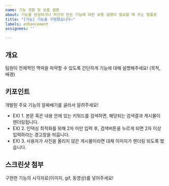 ```yaml
---
name: 기능 개발 및 보충 설명
about: 기능을 완성하거나 자신이 만든 기능에 대한 보충 설명이 필요할 때 쓰는 템플릿
title: "[기능] 기능을 구현했습니다~"
labels: enhancement
assignees: ''

---
```


## 개요
팀원이 전체적인 맥락을 파악할 수 있도록 간단하게 기능에 대해 설명해주세요! (목적, 배경)

## 키포인트
개발된 주요 기능의 알짜배기를 골라서 알려주세요!
- EX) 1. 본문 혹은 내용 안에 있는 키워드를 검색하면, 해당되는 검색결과 게시물이 렌더링됩니다.
- EX) 2. 인덱싱 최적화를 위해 2자 미만 입력 후, 검색버튼을 누르게 되면 2자 이상 입력하라는 경고창을 띄웁니다.
- EX) 3. 사용자가 사진을 올리지 않은 게시물이라면 대체 이미지가 렌더링 되도록 했습니다.

## 스크린샷 첨부
구현한 기능의 시각자료(이미지, gif, 동영상)를 넣어주세요!
